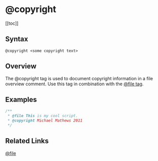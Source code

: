 # @copyright

[[toc]]

## Syntax

`@copyright <some copyright text>`

## Overview

The @copyright tag is used to document copyright information in a file overview comment. Use this tag in combination with the [@file tag](./file.md).

## Examples

```js
/**
 * @file This is my cool script.
 * @copyright Michael Mathews 2011
 */
```

## Related Links

[@file](./file.md)
